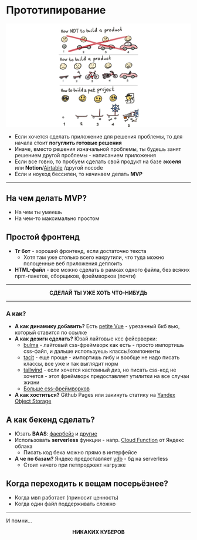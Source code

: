 # Прототипирование

![](proto.jpg)

- Если хочется сделать приложение для решения проблемы, то для начала стоит **погуглить готовые решения**
- Иначе, вместо решения изначальной проблемы, ты будешь занят решением другой проблемы - написанием приложения
- Если все говно, то пробуем сделать свой продукт на базе **экселя** или **Notion**/[Airtable](https://www.airtable.com)
  /другой nocode
- Если и ноукод бессилен, то начинаем делать **MVP**

---

## На чем делать MVP?

- На чем ты умеешь
- На чем-то максимально простом

## Простой фронтенд

- **Тг бот** - хороший фронтенд, если достаточно текста
    - Хотя там уже столько всего накрутили, что туда можно полоценные веб приложения деплоить
- **HTML-файл** - все можно сделать в рамках одного файла, без всяких npm-пакетов, сборщиков, фреймворков (почти)

---

<p style="text-align: center"><b>СДЕЛАЙ ТЫ УЖЕ ХОТЬ ЧТО-НИБУДЬ</b></p>

---

### А как?

- **А как динамику добавить?** Есть [petite Vue](https://github.com/vuejs/petite-vue) - урезанный 6кб вью, который
  ставится
  по ссылке
- **А как дезигн сделать?** Юзай лайтовые ксс фейерверки:
    - [bulma](https://bulma.io/) - лайтовый css-фреймворк как есть - просто импортишь css-файл, и дальше используешь
      классы/компоненты
    - [tacit](https://yegor256.github.io/tacit/) - еще проще - импортишь либу и вообще не надо писать классы, все уже и
      так выглядит норм
    - [tailwind](https://tailwindcss.com/) - если хочется кастомный диз, но писать css-код не хочется - этот фреймворк
      предоставляет утилитки на все случаи жизни
    - [Больше css-фреймворков](https://github.com/troxler/awesome-css-frameworks)
- **А как хоститься?** Github Pages или закинуть статику
  на [Yandex Object Storage](https://cloud.yandex.ru/services/storage)

## А как бекенд сделать?

- Юзать **BAAS**: [фаербейз](https://firebase.google.com/) и [другие](https://www.youtube.com/watch?v=SXmYUalHyYk)
- Использовать **serverless** функции - напр. [Cloud Function](https://cloud.yandex.ru/services/functions) от Яндекс
  облака
    - Писать код бека можно прямо в интерфейсе
- **А че по базам?** Яндекс предоставляет [ydb](https://cloud.yandex.ru/services/ydb) - бд на serverless
    - Стоит ничего при петпроджект нагрузке

## Когда переходить к вещам посерьёзнее?

- Когда мвп работает (приносит ценность)
- Когда один файл поддерживать сложно

---

И помни...

<p style="text-align: center"><b>НИКАКИХ КУБЕРОВ</b></p>

